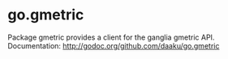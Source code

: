 go.gmetric
==========

Package gmetric provides a client for the ganglia gmetric API. Documentation:
http://godoc.org/github.com/daaku/go.gmetric
